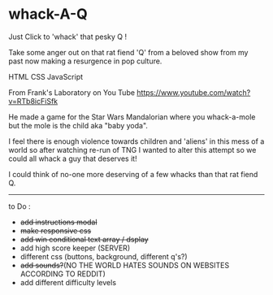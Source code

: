 # whack-A-Q

Just Click to 'whack' that pesky Q !

Take some anger out on that rat fiend 'Q' from a beloved show from my past now making a resurgence in pop culture.

HTML CSS JavaScript

From Frank's Laboratory on You Tube
https://www.youtube.com/watch?v=RTb8icFiSfk

He made a game for the Star Wars Mandalorian where you whack-a-mole but the mole is the child aka "baby yoda".

I feel there is enough violence towards children and 'aliens' in this mess of a world so after watching  re-run of TNG I wanted to alter this attempt so we could all whack a guy that deserves it!

I could think of no-one more deserving of a few whacks than that rat fiend Q.

******

to Do :

- ~~add instructions modal~~
- ~~make responsive css~~
- ~~add win conditional text array / dsplay~~
- add high score keeper (SERVER)
- different css (buttons, background, different q's?)
- ~~add sounds?~~(NO THE WORLD HATES SOUNDS ON WEBSITES ACCORDING TO REDDIT)
- add different difficulty levels
